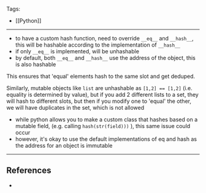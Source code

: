 Tags:
- [[Python]]
---
- to have a custom hash function, need to override `__eq__` and `__hash__`, this will be hashable according to the implementation of `__hash__`
- if only `__eq__` is implemented, will be unhashable
- by default, both `__eq__` and `__hash__` use the address of the object, this is also hashable

This ensures that 'equal' elements hash to the same slot and get deduped.

Similarly, mutable objects like `list` are unhashable as `[1,2] == [1,2]` (i.e. equality is determined by value), but if you add 2 different lists to a set, they will hash to different slots, but then if you modify one to 'equal' the other, we will have duplicates in the set, which is not allowed
-  while python allows you to make a custom class that hashes based on a mutable field, (e.g. calling `hash(str(field)))` ), this same issue could occur
- however, it's okay to use the default implementations of eq and hash as the address for an object is immutable

---
## References
- 